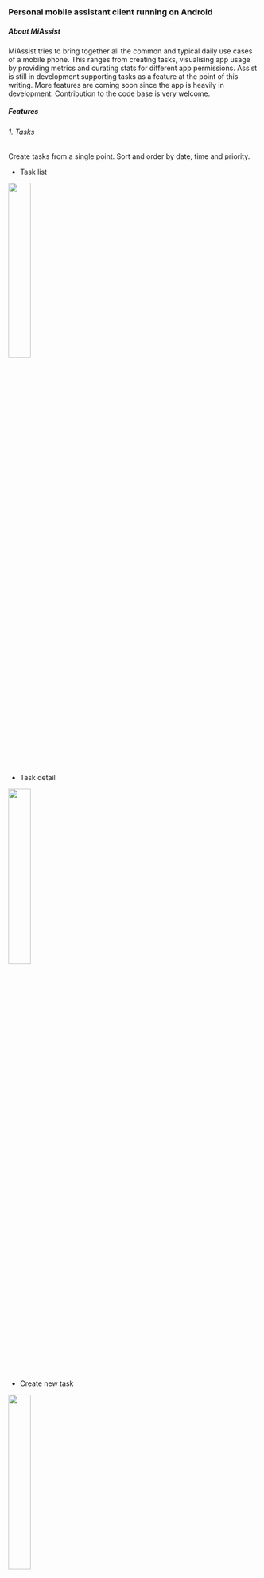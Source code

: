 ### Personal mobile assistant client running on Android
##### About MiAssist
MiAssist tries to bring together all the common and typical daily use cases of a mobile phone. This ranges from creating tasks, visualising app usage by providing metrics and curating stats for different app permissions. Assist is still in development supporting tasks as a feature at the point of this writing. More features are coming soon since the app is heavily in development. Contribution to the code base is very welcome.

##### Features
###### 1. Tasks
Create tasks from a single point. Sort and order by date, time and priority.
* Task list
<img src = "https://user-images.githubusercontent.com/47632042/209703821-0ec09b94-ecfe-4104-bc11-1587c7c3d6e2.png" width = "30%" height = "30%">

* Task detail 
<img src = "https://user-images.githubusercontent.com/47632042/209699080-b79a1897-8324-409c-bd6a-cbcf4d45ad52.png" width = "30%" height = "30%">

* Create new task
<img src = "https://user-images.githubusercontent.com/47632042/209699170-169b7fa4-8b03-483c-8b7e-9dae0a487eae.png" width = "30%" height = "30%">

more coming soon ...
###### 2. Installing and running app
The app relies on the following:-
* compileSdk and targetSdk version :  `33`
* minimumSdk version : `26`. 
* Android gradle plugin version : `7.3.0`. 
* Jetpack compose : `1.2.0`.
* Kotlin : `1.7.0`.
* Android studio: Dolphin
1. To start with checkout the main branch then run `git clone https://github.com/DenisGithuku/Todoey` to fork the repository into your local machine. 
2. Proceed by performing a gradle sync to fetch all the dependencies. 
3. Open your terminal (CMD for windows) and proceed by running `./gradlew assembleDebug` to build the debug version of the app.
4. Finish by hitting the run button on android studio to install the app in an emulator or a physical device.

##### 3. Libraries used
The app relies heavily on the unbundled Jetpack suite of libraries which greatly simplify the development of modern Android applications.
* [Room](https://developer.android.com/training/data-storage/room) - The Room persistence library provides an abstraction layer over SQLite to allow fluent database access while harnessing the full power of SQLite.
* [Ktlint](https://pinterest.github.io/ktlint/) - _ktlint_ aims to capture the official Kotlin coding conventions and Android Kotlin Style Guide. In some aspects _ktlint_ is a bit more strict*.
* [Hilt](https://developer.android.com/training/dependency-injection/hilt-android) - Hilt is a dependency injection library for Android that reduces the boilerplate of doing manual dependency injection in your project. Doing [manual dependency injection](https://developer.android.com/training/dependency-injection/manual) requires you to construct every class and its dependencies by hand, and to use containers to reuse and manage dependencies.
* [Compose](https://developer.android.com/jetpack/compose) - Jetpack Compose is Android’s recommended modern toolkit for building native UI. It simplifies and accelerates UI development on Android. Quickly bring your app to life with less code, powerful tools, and intuitive Kotlin APIs.
* [Roboelectric](https://robolectric.org/) - Robolectric is a framework that brings fast and reliable unit tests to Android. Tests run inside the JVM on your workstation in seconds.
* [Truth](https://truth.dev/) - Truth is a library for performing assertions in tests: Truth is owned and maintained by the [Guava](http://github.com/google/guava) team. It is used in the majority of the tests in Google’s own codebase.
* [Coroutines](https://kotlinlang.org/docs/coroutines-overview.html) - `kotlinx.coroutines` is a rich library for coroutines developed by JetBrains. It contains a number of high-level coroutine-enabled primitives that this guide covers, including `launch`, `async` and others.
* [Hamcrest](https://hamcrest.org/) -  Matchers that can be combined to create flexible expressions of intent.
* [Datastore](https://developer.android.com/topic/libraries/architecture/datastore) - Jetpack DataStore is a data storage solution that allows you to store key-value pairs or typed objects with [protocol buffers](https://developers.google.com/protocol-buffers). DataStore uses Kotlin coroutines and Flow to store data asynchronously, consistently, and transactionally.
* [Lifecycle](https://developer.android.com/topic/libraries/architecture/lifecycle) - Lifecycle-aware components perform actions in response to a change in the lifecycle status of another component, such as activities and fragments. These components help you produce better-organized, and often lighter-weight code, that is easier to maintain.

##### 4. More 
This app is intended to be used in learning and to showcase the real power of clean architecture and modern app design. By using declarative approach to UI design, the app boasts improved performance and overall user experience. 
